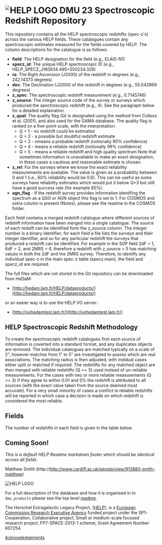

# ![HELP LOGO](https://avatars1.githubusercontent.com/u/7880370?s=75&v=4) DMU 23 Spectroscopic Redshift Repository

This repository contains all the HELP spectroscopic redshifts (spec-z's) across the various HELP fields. These catalogues contain any spectroscopic estimates measured for the fields covered by HELP. The column descriptions for the catalogue is as follows:

- **field**: The HELP designation for the field (e.g., ELAIS-N1)
- **specz_id**: The unique HELP spectroscopic ID (e.g., HELP_SPECZ_J160834.495+550234.328)
- **ra**: The Right Ascension (J2000) of the redshift in degrees (e.g., 242.14373 degrees)
- **dec**: The Declination (J2000) of the redshift in degrees (e.g., 55.042869 degrees)
- **z_spec**: The spectroscopic redshift measurement (e.g., 0.7145746)
- **z_source**: The integer source code of the survey or surveys which produced the spectroscopic redshift (e.g., 4). See the paragraph below for a detailed explaination.
- **z_qual**: The quality flag (Q) is designated using the method from Colless et al. (2001), and also used for the GAMA database. The quality flag is ranked on a five-point scale, with the interpretation:
	- Q = 1 - no redshift could be estimated
	- Q = 2 - a possible but doubtful redshift estimate
	- Q = 3 - nmeans a probable redshift (notionally 90% confidence)
	- Q = 4 - means a reliable redshift (notionally 99% confidence)
	- Q = 5 - means a reliable redshift and high quality spectrum
  Note that sometimes information is unavailable to make an exact designation, in these cases a cautious and reasonable estimate is chosen.
- **z_rel**: For the surveys where we know the exact reliability measurements are available. The value is given as a probability between 0 and 1 (i.e., 60% reliability would be 0.6). This can be useful as some surveys have reliability estimates which would put it below Q=3 but still have a good success rate (for example 85%).
- **agn_flag** - If the redshift survey provides information identifing the spectrum as a QSO or AGN object this flag is set to 1.
For COSMOS and extra column is present (Notes), please see the readme in the COSMOS folder.

Each field contains a merged redshift catalogue where different sources of redshift information have been merged into a single catalogue. The source of each redsift can be identified form the z_source column. The integer number is a binary identifier; for each field a file lists the surveys and their integer identifier, and so for any particular redshift the surveys that produced a redshift can be identified. For example in the SGP field 2dF = 1, 6dF = 2, and 2MRS = 4, therefore a redshift with z_source = 5 has matching values in both the 2dF and the 2MRS survey.
Therefore, to identify any individual spec-z in the main spec-z table (specz.main), the field and specz_id are required.


The full files which are not stored in the Git repository can be downloaded from HeDaM:

- [http://hedam.lam.fr/HELP/dataproducts/](http://hedam.lam.fr/HELP/dataproducts/)

or an easier way is to use the HELP VO server:

- [http://vohedamtest.lam.fr/](http://vohedamtest.lam.fr/)

## HELP Spectroscopic Redshift Methodology

To create the spectroscopic redshift catalogues first each source of information is coverted into a standard format, and 
any duplicates objects are removed. The individual catalogues are matched typically on a scale of 2", however matches from 1" 
to 5" are investigated to assess which are real associations. The matching radius is then adjusted, with indidual cases either split or matched if required. The redshifts for any matched object are then merged with reliable redshifts (Q >= 3) used instead of un-reliable measurements. For the cases with two or more reliable measurements (Q >= 3) if they agree to within 0.01 and 5% the redshift is attributed to all sources (with the exact value taken from the source deemed most accurate). For a very small minority of cases a conflict in reliable redshifts will be reported in which case a decision is made on which redshift is considered the most reliable.

## Fields

The number of redshifts in each field is given in the table below.

Coming Soon!
-------------------------------------------------------------------------------

*This is a default HELP Readme markdown footer which should be identical across all fields*

Matthew Smith (http://http://www.cardiff.ac.uk/people/view/913880-smith-matthew)

 ![HELP LOGO](https://avatars1.githubusercontent.com/u/7880370?s=75&v=4)
 
For a full description of the database and how it is organised in to `dmu_products` please see the top level [readme](../readme.md).
 
The Herschel Extragalactic Legacy Project, ([HELP](http://herschel.sussex.ac.uk/)), is a [European Commission Research Executive Agency](https://ec.europa.eu/info/departments/research-executive-agency_en)
funded project under the SP1-Cooperation, Collaborative project, Small or medium-scale focused research project, FP7-SPACE-2013-1 scheme, Grant Agreement
Number 607254.

[Acknowledgements](http://herschel.sussex.ac.uk/acknowledgements)

